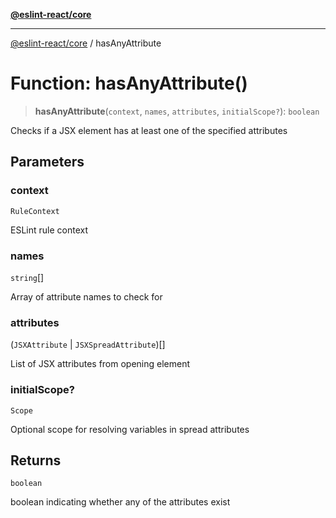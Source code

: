 [**@eslint-react/core**](../README.md)

***

[@eslint-react/core](../README.md) / hasAnyAttribute

# Function: hasAnyAttribute()

> **hasAnyAttribute**(`context`, `names`, `attributes`, `initialScope?`): `boolean`

Checks if a JSX element has at least one of the specified attributes

## Parameters

### context

`RuleContext`

ESLint rule context

### names

`string`[]

Array of attribute names to check for

### attributes

(`JSXAttribute` \| `JSXSpreadAttribute`)[]

List of JSX attributes from opening element

### initialScope?

`Scope`

Optional scope for resolving variables in spread attributes

## Returns

`boolean`

boolean indicating whether any of the attributes exist
